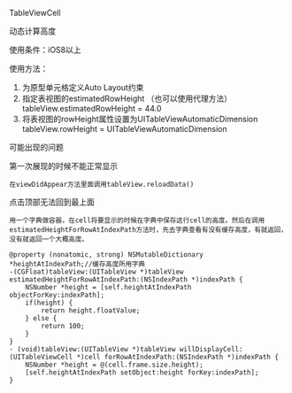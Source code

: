 TableViewCell

动态计算高度

使用条件：iOS8以上

使用方法：

1. 为原型单元格定义Auto Layout约束
2. 指定表视图的estimatedRowHeight （也可以使用代理方法）
   tableView.estimatedRowHeight = 44.0
3. 将表视图的rowHeight属性设置为UITableViewAutomaticDimension
   tableView.rowHeight = UITableViewAutomaticDimension

可能出现的问题

第一次展现的时候不能正常显示

    在viewDidAppear方法里面调用tableView.reloadData()

点击顶部无法回到最上面

    用一个字典做容器，在cell将要显示的时候在字典中保存这行cell的高度。然后在调用estimatedHeightForRowAtIndexPath方法时，先去字典查看有没有缓存高度，有就返回，没有就返回一个大概高度。
    
    @property (nonatomic, strong) NSMutableDictionary *heightAtIndexPath;//缓存高度所用字典
    -(CGFloat)tableView:(UITableView *)tableView estimatedHeightForRowAtIndexPath:(NSIndexPath *)indexPath {
        NSNumber *height = [self.heightAtIndexPath objectForKey:indexPath];
        if(height) {
            return height.floatValue;
        } else {
            return 100;
        }
    }
    - (void)tableView:(UITableView *)tableView willDisplayCell:(UITableViewCell *)cell forRowAtIndexPath:(NSIndexPath *)indexPath {
        NSNumber *height = @(cell.frame.size.height);
        [self.heightAtIndexPath setObject:height forKey:indexPath];
    }
